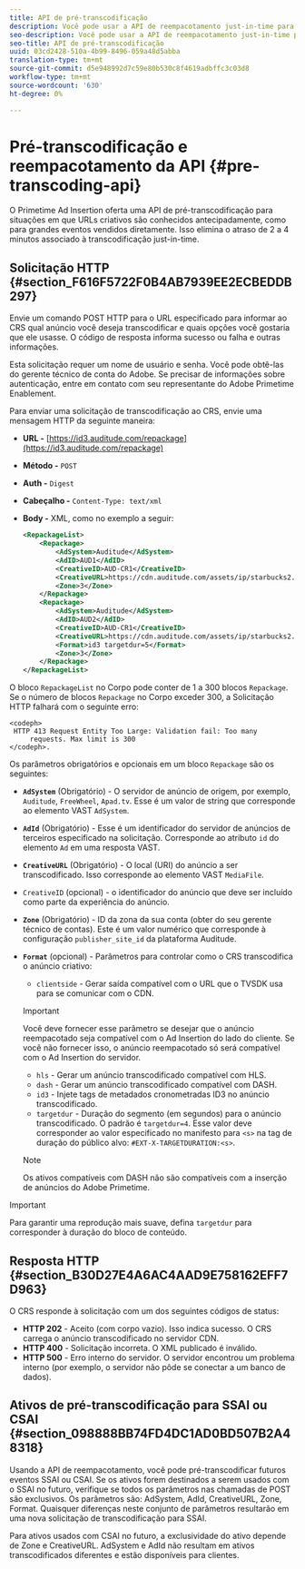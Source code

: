 ```yaml
---
title: API de pré-transcodificação
description: Você pode usar a API de reempacotamento just-in-time para transcodificar anúncios antecipadamente, de modo que uma versão compatível com conteúdo esteja disponível quando necessário, eliminando o atraso de 2 a 4 minutos associado à reempacotamento just-in-time (JIT).
seo-description: Você pode usar a API de reempacotamento just-in-time para transcodificar anúncios antecipadamente, de modo que uma versão compatível com conteúdo esteja disponível quando necessário, eliminando o atraso de 2 a 4 minutos associado à reempacotamento just-in-time (JIT).
seo-title: API de pré-transcodificação
uuid: 03cd2428-510a-4b99-8496-059a48d5abba
translation-type: tm+mt
source-git-commit: d5e948992d7c59e80b530c8f4619adbffc3c03d8
workflow-type: tm+mt
source-wordcount: '630'
ht-degree: 0%

---
```



# Pré-transcodificação e reempacotamento da API {#pre-transcoding-api}

O Primetime Ad Insertion oferta uma API de pré-transcodificação para situações em que URLs criativos são conhecidos antecipadamente, como para grandes eventos vendidos diretamente.  Isso elimina o atraso de 2 a 4 minutos associado à transcodificação just-in-time.

## Solicitação HTTP {#section_F616F5722F0B4AB7939EE2ECBEDDB297}

Envie um comando POST HTTP para o URL especificado para informar ao CRS qual anúncio você deseja transcodificar e quais opções você gostaria que ele usasse. O código de resposta informa sucesso ou falha e outras informações.

Esta solicitação requer um nome de usuário e senha. Você pode obtê-las do gerente técnico de conta do Adobe. Se precisar de informações sobre autenticação, entre em contato com seu representante do Adobe Primetime Enablement.

Para enviar uma solicitação de transcodificação ao CRS, envie uma mensagem HTTP da seguinte maneira:

* **URL -** [https://id3.auditude.com/repackage](https://id3.auditude.com/repackage)

* **Método -** `POST`

* **Auth -** `Digest`

* **Cabeçalho -** `Content-Type: text/xml`

* **Body -** XML, como no exemplo a seguir:

   ```xml
   <RepackageList>
       <Repackage>
           <AdSystem>Auditude</AdSystem>
           <AdID>AUD1</AdID>
           <CreativeID>AUD-CR1</CreativeID>
           <CreativeURL>https://cdn.auditude.com/assets/ip/starbucks2.mp4</CreativeURL>
           <Zone>3</Zone>
       </Repackage>
       <Repackage>
           <AdSystem>Auditude</AdSystem>
           <AdID>AUD2</AdID>
           <CreativeID>AUD-CR1</CreativeID>
           <CreativeURL>https://cdn.auditude.com/assets/ip/starbucks2.mp4</CreativeURL>
           <Format>id3 targetdur=5</Format>
           <Zone>3</Zone>
       </Repackage>
   </RepackageList>
   ```

O bloco `RepackageList` no Corpo pode conter de 1 a 300 blocos `Repackage`. Se o número de blocos `Repackage` no Corpo exceder 300, a Solicitação HTTP falhará com o seguinte erro:

```
<codeph>
 HTTP 413 Request Entity Too Large: Validation fail: Too many
     requests. Max limit is 300
</codeph>.
```


Os parâmetros obrigatórios e opcionais em um bloco `Repackage` são os seguintes:

* **`AdSystem`** (Obrigatório) - O servidor de anúncio de origem, por exemplo,  `Auditude`,  `FreeWheel`,  `Apad.tv`. Esse é um valor de string que corresponde ao elemento VAST `AdSystem`.

* **`AdId`** (Obrigatório) - Esse é um identificador do servidor de anúncios de terceiros especificado na solicitação. Corresponde ao atributo `id` do elemento `Ad` em uma resposta VAST.

* **`CreativeURL`** (Obrigatório) - O local (URI) do anúncio a ser transcodificado. Isso corresponde ao elemento VAST `MediaFile`.

* `CreativeID` (opcional) - o identificador do anúncio que deve ser incluído como parte da experiência do anúncio.
* **`Zone`** (Obrigatório) - ID da zona da sua conta (obter do seu gerente técnico de contas). Este é um valor numérico que corresponde à configuração `publisher_site_id` da plataforma Auditude.

* **`Format`** (opcional) - Parâmetros para controlar como o CRS transcodifica o anúncio criativo:

   * `clientside` - Gerar saída compatível com o URL que o TVSDK usa para se comunicar com o CDN.
   >[!IMPORTANT]
   >
   >Você deve fornecer esse parâmetro se desejar que o anúncio reempacotado seja compatível com o Ad Insertion do lado do cliente. Se você não fornecer isso, o anúncio reempacotado só será compatível com o Ad Insertion do servidor.

   * `hls` - Gerar um anúncio transcodificado compatível com HLS.
   * `dash` - Gerar um anúncio transcodificado compatível com DASH.
   * `id3` - Injete tags de metadados cronometradas ID3 no anúncio transcodificado.
   * `targetdur` - Duração do segmento (em segundos) para o anúncio transcodificado. O padrão é `targetdur=4`. Esse valor deve corresponder ao valor especificado no manifesto para `<s>` na tag de duração do público alvo: `#EXT-X-TARGETDURATION:<s>`.

   >[!NOTE]
   >
   >Os ativos compatíveis com DASH não são compatíveis com a inserção de anúncios do Adobe Primetime.

>[!IMPORTANT]
>
>Para garantir uma reprodução mais suave, defina `targetdur` para corresponder à duração do bloco de conteúdo.

## Resposta HTTP {#section_B30D27E4A6AC4AAD9E758162EFF7D963}

O CRS responde à solicitação com um dos seguintes códigos de status:

* **HTTP 202**  - Aceito (com corpo vazio). Isso indica sucesso. O CRS carrega o anúncio transcodificado no servidor CDN.
* **HTTP 400**  - Solicitação incorreta. O XML publicado é inválido.
* **HTTP 500**  - Erro interno do servidor. O servidor encontrou um problema interno (por exemplo, o servidor não pôde se conectar a um banco de dados).

## Ativos de pré-transcodificação para SSAI ou CSAI {#section_098888BB74FD4DC1AD0BD507B2A48318}

Usando a API de reempacotamento, você pode pré-transcodificar futuros eventos SSAI ou CSAI. Se os ativos forem destinados a serem usados com o SSAI no futuro, verifique se todos os parâmetros nas chamadas de POST são exclusivos. Os parâmetros são: AdSystem, AdId, CreativeURL, Zone, Format. Quaisquer diferenças neste conjunto de parâmetros resultarão em uma nova solicitação de transcodificação para SSAI.

Para ativos usados com CSAI no futuro, a exclusividade do ativo depende de Zone e CreativeURL. AdSystem e AdId não resultam em ativos transcodificados diferentes e estão disponíveis para clientes.

